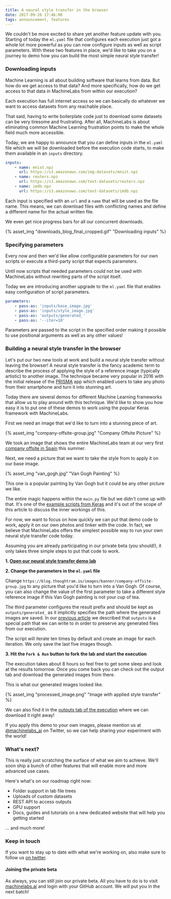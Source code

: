 ```yaml
---
title: A neural style transfer in the browser
date: 2017-09-26 17:46:00
tags: announcement, features
---
```


We couldn't be more excited to share yet another feature update with you. Starting of today the `ml.yaml` file that configures each execution just got a whole lot more powerful as you can now configure inputs as well as script parameters. With these two features in place, we'd like to take you on a journey to demo how you can build the most simple neural style transfer!

<!-- more -->

### Downloading inputs

Machine Learning is all about building software that learns from data. But how do we get access to that data? And more specifically, how do we get access to that data in MachineLabs from within our execution?

Each execution has full internet access so we can basically do whatever we want to access datasets from any reachable place.

That said, having to write boilerplate code just to download some datasets can be very tiresome and frustrating. After all, MachineLabs is about eliminating common Machine Learning frustration points to make the whole field much more accessible.

Today, we are happy to announce that you can define inputs in the `ml.yaml` file which we will be downloaded before the execution code starts, to make them available in an `inputs` directory.

```yaml
inputs:
    - name: mnist.npz
      url: https://s3.amazonaws.com/img-datasets/mnist.npz
    - name: reuters.npz
      url: https://s3.amazonaws.com/text-datasets/reuters.npz
    - name: imdb.npz
      url: https://s3.amazonaws.com/text-datasets/imdb.npz
```
Each input is specified with an `url` and a `name` that will be used as the file name. This means, we can download files with conflicting names and define a different name for the actual written file.

We even get nice progress bars for all our concurrent downloads.

{% asset_img "downloads_blog_final_cropped.gif" "Downloading inputs" %}

### Specifying parameters

Every now and then we'd like allow configurable parameters for our own scripts or execute a third-party script that expects parameters.

Until now scripts that needed parameters could not be used with MachineLabs without rewriting parts of the script itself.

Today we are introducing another upgrade to the `ml.yaml` file that enables easy configuration of script parameters.

```yaml
parameters:
    - pass-as: 'inputs/base_image.jpg'
    - pass-as: 'inputs/style_image.jpg'
    - pass-as: 'outputs/generated_'
    - pass-as: '--iter=10'
```

Parameters are passed to the script in the specified order making it possible to use positional arguments as well as any other values!

### Building a neural style transfer in the browser

Let's put our two new tools at work and build a neural style transfer without leaving the browser! A neural style transfer is the fancy academic term to describe the process of applying the style of a reference image (typically artistic) to another image. The technique became very popular in 2016 with the initial release of the [PRISMA](https://prisma-ai.com/) app which enabled users to take any photo from their smartphone and turn it into stunning art.

Today there are several demos for different Machine Learning frameworks that allow us to play around with this technique. We'd like to show you how easy it is to put one of these demos to work using the popular Keras framework with MachineLabs.

First we need an image that we'd like to turn into a stunning piece of art.

{% asset_img "company-offsite-group.jpg" "Company Offsite Picture" %}

We took an image that shows the entire MachineLabs team at our very first [company offsite in Spain](https://blog.thoughtram.io/company/2017/08/17/company-offsite-2017.html) this summer.

Next, we need a picture that we want to take the style from to apply it on our base image.

{% asset_img "van_gogh.jpg" "Van Gogh Painting" %}

This one is a popular painting by Van Gogh but it could be any other picture we like.

The entire magic happens within the `main.py` file but we didn't come up with that. It's one of the [example scripts from Keras](https://github.com/fchollet/keras/blob/master/examples/neural_style_transfer.py) and it's out of the scope of this article to discuss the inner workings of this.

For now, we want to focus on how quickly we can put that demo code to work, apply it on our own photos and tinker with the code. In fact, we believe that MachineLabs offers the simplest possible way to run your own neural style transfer code today.

Assuming you are already participating in our private beta (you should!), it only takes three simple steps to put that code to work.

**1. [Open our neural style transfer demo lab](https://machinelabs.ai/editor/rJQrQ5wjZ/1506415557004-HkTTQ5Dob?file=ml.yaml&tab=editor)**

**2. Change the parameters in the `ml.yaml` file**

Change `https://blog.thoughtram.io/images/banner/company-offsite-group.jpg` to any picture that you'd like to turn into a Van Gogh. Of course, you can also change the value of the first parameter to take a different style reference image if this Van Gogh painting is not your cup of tea. 

The third parameter configures the result prefix and should be kept as `outputs/generated_` as it implicitly specifies the path where the generated images are saved. In our [previous article](https://blog.machinelabs.ai/2017/09/13/feature-update-saving-outputs-better-console-and-more/) we described that `outputs` is a special path that we can write to in order to preserve any generated files from our execution.

The script will iterate ten times by default and create an image for each iteration. We only save the last five images though.

**3. Hit the `Fork & Run` button to fork the lab and start the execution**

The execution takes about 8 hours so feel free to get some sleep and look at the results tomorrow. Once you come back you can check out the output tab and download the generated images from there.

This is what our generated images looked like.

{% asset_img "processed_image.png" "Image with applied style transfer" %}
<br>

We can also find it in the [outputs tab of the execution](https://machinelabs.ai/editor/rJQrQ5wjZ/1506415557004-HkTTQ5Dob?file=main.py&tab=outputs) where we can download it right away!

If you apply this demo to your own images, please mention us at  [@machinelabs_ai](https://twitter.com/machinelabs_ai) on Twitter, so we can help sharing your experiment with the world!

### What's next?

This is really just scratching the surface of what we aim to achieve. We'll soon ship a bunch of other features that will enable more and more advanced use cases.

 Here's what's on our roadmap right now:

- Folder support in lab file trees
- Uploads of custom datasets
- REST API to access outputs
- GPU support
- Docs, guides and tutorials on a new dedicated website that will help you getting started

... and much more!

### Keep in touch

If you want to stay up to date with what we're working on, also make sure to follow us [on twitter](https://twitter.com/machinelabs_ai). 

#### Joining the private beta

As always, you can still join our private beta. All you have to do is to visit [machinelabs.ai](https://machinelabs.ai) and login with your GitHub account. We will put you in the next batch!

